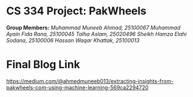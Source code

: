 # CS 334 Project: PakWheels

**Group Members:**
*Muhammad Muneeb Ahmad, 25100067*
*Muhammad Ayain Fida Rana, 25100045*
*Talha Aslam, 25020496*
*Sheikh Hamza Elahi Sodana, 25100006*
*Hassan Waqar Khattak, 25100013*

# Final Blog Link
https://medium.com/@ahmedmuneeb013/extracting-insights-from-pakwheels-com-using-machine-learning-569ca2294720
